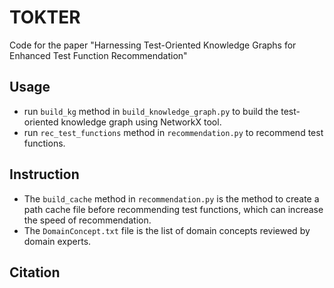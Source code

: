 # TOKTER
Code for the paper "Harnessing Test-Oriented Knowledge Graphs for Enhanced Test Function Recommendation"


## Usage

* run `build_kg` method in `build_knowledge_graph.py` to build the test-oriented knowledge graph using NetworkX tool.
* run `rec_test_functions` method in `recommendation.py` to recommend test functions.

## Instruction
* The `build_cache` method in `recommendation.py` is the method to create a path cache file before recommending test functions, which can increase the speed of recommendation.
* The `DomainConcept.txt` file is the list of domain concepts reviewed by domain experts.

## Citation